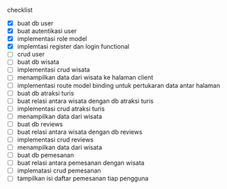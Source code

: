 checklist

-   [x] buat db user
-   [x] buat autentikasi user
-   [x] implementasi role model
-   [x] implemtasi register dan login functional
-   [ ] crud user
-   [ ] buat db wisata
-   [ ] implementasi crud wisata
-   [ ] menampilkan data dari wisata ke halaman client
-   [ ] implementasi route model binding untuk pertukaran data antar halaman
-   [ ] buat db atraksi turis
-   [ ] buat relasi antara wisata dengan db atraksi turis
-   [ ] implementasi crud atraksi turis
-   [ ] menampilkan data dari wisata
-   [ ] buat db reviews
-   [ ] buat relasi antara wisata dengan db reviews
-   [ ] implementasi crud reviews
-   [ ] menampilkan data dari wisata
-   [ ] buat db pemesanan
-   [ ] buat relasi antara pemesanan dengan wisata
-   [ ] implematasi crud pemesanan
-   [ ] tampilkan isi daftar pemesanan tiap pengguna
